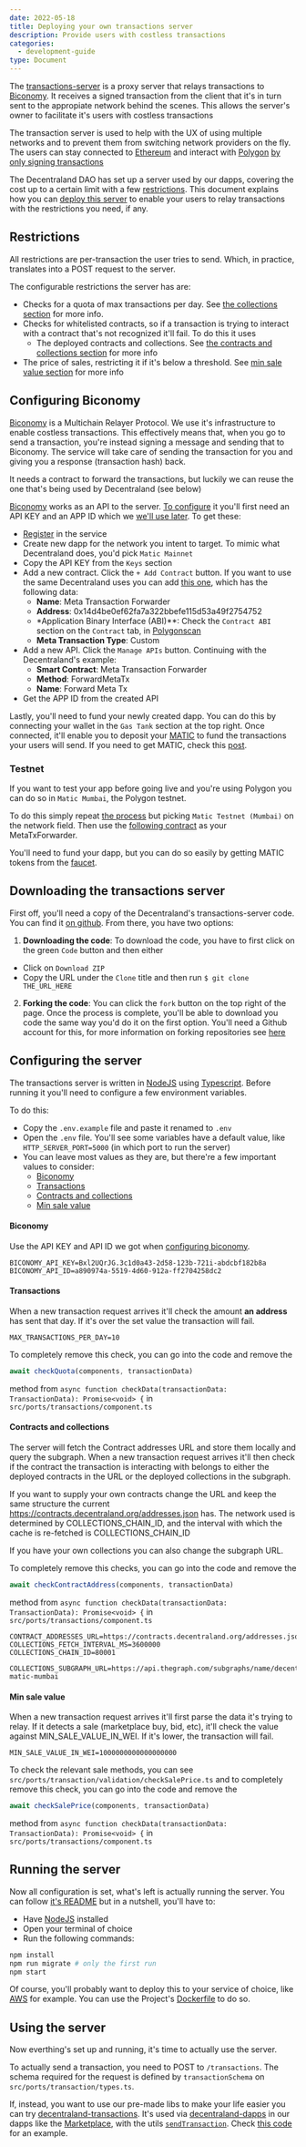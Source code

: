 ```yaml
---
date: 2022-05-18
title: Deploying your own transactions server
description: Provide users with costless transactions
categories:
  - development-guide
type: Document
---
```


The [transactions-server](https://github.com/decentraland/transactions-server/tree/v1) is a proxy server that relays transactions to [Biconomy](https://www.biconomy.io/). It receives a signed transaction from the client that it's in turn sent to the appropiate network behind the scenes. This allows the server's owner to facilitate it's users with costless transactions

The transaction server is used to help with the UX of using multiple networks and to prevent them from switching network providers on the fly. The users can stay connected to [Ethereum](https://ethereum.org/en/) and interact with [Polygon](https://polygon.technology/) [by only signing transactions](https://docs.decentraland.org/blockchain-integration/transactions-in-polygon/)

The Decentraland DAO has set up a server used by our dapps, covering the cost up to a certain limit with a few [restrictions](#restrictions). This document explains how you can [deploy this server](#running-the-server) to enable your users to relay transactions with the restrictions you need, if any.

## Restrictions

All restrictions are per-transaction the user tries to send. Which, in practice, translates into a POST request to the server.

The configurable restrictions the server has are:

- Checks for a quota of max transactions per day. See [the collections section](#collections) for more info.
- Checks for whitelisted contracts, so if a transaction is trying to interact with a contract that's not recognized it'll fail. To do this it uses
  - The deployed contracts and collections. See [the contracts and collections section](#contracts-and-collections) for more info
- The price of sales, restricting it if it's below a threshold. See [min sale value section](#min-sale-value) for more info

## Configuring Biconomy

[Biconomy](https://www.biconomy.io/) is a Multichain Relayer Protocol. We use it's infrastructure to enable costless transactions. This effectively means that, when you go to send a transaction, you're instead signing a message and sending that to Biconomy. The service will take care of sending the transaction for you and giving you a response (transaction hash) back.

It needs a contract to forward the transactions, but luckily we can reuse the one that's being used by Decentraland (see below)

[Biconomy](https://www.biconomy.io/) works as an API to the server. [To configure](#configuring-the-server) it you'll first need an API KEY and an APP ID which we [we'll use later](#biconomy). To get these:

- [Register](https://dashboard.biconomy.io/signup) in the service
- Create new dapp for the network you intent to target. To mimic what Decentraland does, you'd pick `Matic Mainnet`
- Copy the API KEY from the `Keys` section
- Add a new contract. Click the `+ Add Contract` button. If you want to use the same Decentraland uses you can add [this one](https://polygonscan.com/address/0x14d4be0ef62fa7a322bbefe115d53a49f2754752#code), which has the following data:
  - **Name**: Meta Transaction Forwarder
  - **Address**: 0x14d4be0ef62fa7a322bbefe115d53a49f2754752
  - \*Application Binary Interface (ABI)\*\*: Check the `Contract ABI` section on the `Contract` tab, in [Polygonscan](https://polygonscan.com/address/0x14d4be0ef62fa7a322bbefe115d53a49f2754752#code)
  - **Meta Transaction Type**: Custom
- Add a new API. Click the `Manage APIs` button. Continuing with the Decentraland's example:
  - **Smart Contract**: Meta Transaction Forwarder
  - **Method**: ForwardMetaTx
  - **Name**: Forward Meta Tx
- Get the APP ID from the created API

Lastly, you'll need to fund your newly created dapp. You can do this by connecting your wallet in the `Gas Tank` section at the top right. Once connected, it'll enable you to deposit your [MATIC](https://polygon.technology/matic-token) to fund the transactions your users will send. If you need to get MATIC, check this [post](https://docs.decentraland.org/blockchain-integration/transactions-in-polygon/#where-can-i-get-matic-to-pay-for-transaction-fees).

### Testnet

If you want to test your app before going live and you're using Polygon you can do so in `Matic Mumbai`, the Polygon testnet.

To do this simply repeat [the process](#configuring-biconomy) but picking `Matic Testnet (Mumbai)` on the network field. Then use the [following contract](https://mumbai.polygonscan.com/address/0xBF6755A83C0dCDBB2933A96EA778E00b717d7004#code) as your MetaTxForwarder.

You'll need to fund your dapp, but you can do so easily by getting MATIC tokens from the [faucet](https://faucet.polygon.technology/).

## Downloading the transactions server

First off, you'll need a copy of the Decentraland's transactions-server code. You can find it [on github](https://github.com/decentraland/transactions-server/tree/v1). From there, you have two options:

1. **Downloading the code**: To download the code, you have to first click on the green `Code` button and then either

- Click on `Download ZIP`
- Copy the URL under the `Clone` title and then run `$ git clone THE_URL_HERE`

2. **Forking the code**: You can click the `fork` button on the top right of the page. Once the process is complete, you'll be able to download you code the same way you'd do it on the first option. You'll need a Github account for this, for more information on forking repositories see [here](https://docs.github.com/en/enterprise-server@3.5/get-started/quickstart/fork-a-repo)

## Configuring the server

The transactions server is written in [NodeJS](https://nodejs.org/en/) using [Typescript](https://www.typescriptlang.org/). Before running it you'll need to configure a few environment variables.

To do this:

- Copy the `.env.example` file and paste it renamed to `.env`
- Open the `.env` file. You'll see some variables have a default value, like `HTTP_SERVER_PORT=5000` (in which port to run the server)
- You can leave most values as they are, but there're a few important values to consider:
  - [Biconomy](#biconomy)
  - [Transactions](#transactions)
  - [Contracts and collections](#contracts-and-collections)
  - [Min sale value](#min-sale-value)

#### Biconomy

Use the API KEY and API ID we got when [configuring biconomy](#configuring-biconomy).

```
BICONOMY_API_KEY=Bxl2UQrJG.3c1d0a43-2d58-123b-721i-abdcbf182b8a
BICONOMY_API_ID=a890974a-5519-4d60-912a-ff2704258dc2
```

#### Transactions

When a new transaction request arrives it'll check the amount **an address** has sent that day. If it's over the set value the transaction will fail.

```
MAX_TRANSACTIONS_PER_DAY=10
```

To completely remove this check, you can go into the code and remove the

```ts
await checkQuota(components, transactionData)
```

method from `async function checkData(transactionData: TransactionData): Promise<void> {` in `src/ports/transactions/component.ts`

#### Contracts and collections

The server will fetch the Contract addresses URL and store them locally and query the subgraph. When a new transaction request arrives it'll then check if the contract the transaction is interacting with belongs to either the deployed contracts in the URL or the deployed collections in the subgraph.

If you want to supply your own contracts change the URL and keep the same structure the current https://contracts.decentraland.org/addresses.json has. The network used is determined by COLLECTIONS_CHAIN_ID, and the interval with which the cache is re-fetched is COLLECTIONS_CHAIN_ID

If you have your own collections you can also change the subgraph URL.

To completely remove this checks, you can go into the code and remove the

```ts
await checkContractAddress(components, transactionData)
```

method from `async function checkData(transactionData: TransactionData): Promise<void> {` in `src/ports/transactions/component.ts`

```
CONTRACT_ADDRESSES_URL=https://contracts.decentraland.org/addresses.json
COLLECTIONS_FETCH_INTERVAL_MS=3600000
COLLECTIONS_CHAIN_ID=80001

COLLECTIONS_SUBGRAPH_URL=https://api.thegraph.com/subgraphs/name/decentraland/collections-matic-mumbai
```

#### Min sale value

When a new transaction request arrives it'll first parse the data it's trying to relay. If it detects a sale (marketplace buy, bid, etc), it'll check the value against MIN_SALE_VALUE_IN_WEI. If it's lower, the transaction will fail.

```
MIN_SALE_VALUE_IN_WEI=1000000000000000000
```

To check the relevant sale methods, you can see `src/ports/transaction/validation/checkSalePrice.ts` and to completely remove this check, you can go into the code and remove the

```ts
await checkSalePrice(components, transactionData)
```

method from `async function checkData(transactionData: TransactionData): Promise<void> {` in `src/ports/transactions/component.ts`

## Running the server

Now all configuration is set, what's left is actually running the server. You can follow [it's README]() but in a nutshell, you'll have to:

- Have [NodeJS](https://nodejs.org/en/) installed
- Open your terminal of choice
- Run the following commands:

```bash
npm install
npm run migrate # only the first run
npm start
```

Of course, you'll probably want to deploy this to your service of choice, like [AWS](https://aws.amazon.com/) for example. You can use the Project's [Dockerfile](https://github.com/decentraland/transactions-server/tree/v1/blob/master/Dockerfile) to do so.

## Using the server

Now everthing's set up and running, it's time to actually use the server.

To actually send a transaction, you need to POST to `/transactions`. The schema required for the request is defined by `transactionSchema` on `src/ports/transaction/types.ts`.

If, instead, you want to use our pre-made libs to make your life easier you can try [decentraland-transactions](https://github.com/decentraland/decentraland-transactions). It's used via [decentraland-dapps](https://github.com/decentraland/decentraland-dapps) in our dapps like the [Marketplace](https://market.decentraland.org), with the utils [`sendTransaction`](https://github.com/decentraland/decentraland-dapps/blob/master/src/modules/wallet/utils.ts#L104). Check [this code](https://github.com/decentraland/marketplace/blob/a2191515c6ae7ede54a685cc2dd9f9fafa35366b/webapp/src/modules/vendor/decentraland/OrderService.ts#L33) for an example.
